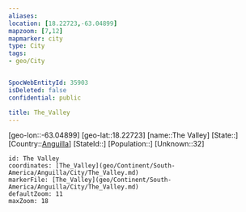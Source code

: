 ```yaml
---
aliases: 
location: [18.22723,-63.04899]
mapzoom: [7,12] 
mapmarker: city 
type: City
tags:
- geo/City


SpocWebEntityId: 35903
isDeleted: false
confidential: public

title: The_Valley
---
```

[geo-lon::-63.04899]
[geo-lat::18.22723]
[name::The Valley]
[State::]
[Country::[Anguilla](geo/Continent/South-America/Anguilla.md)]
[StateId::]
[Population::]
[Unknown::32]


```leaflet
id: The Valley
coordinates: [The_Valley](geo/Continent/South-America/Anguilla/City/The_Valley.md)
markerFile: [The_Valley](geo/Continent/South-America/Anguilla/City/The_Valley.md)
defaultZoom: 11 
maxZoom: 18
```


